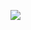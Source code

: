
![](http://textfiles.com/underconstruction/CoColosseumTrack9151imagesunderconstructionconstnew.gif)
